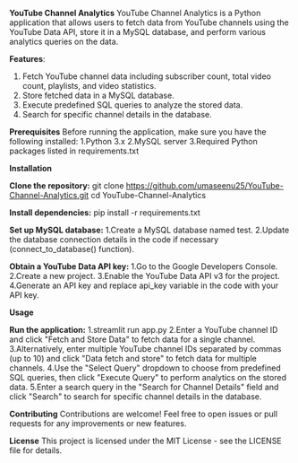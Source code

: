 **YouTube Channel Analytics**
        YouTube Channel Analytics is a Python application that allows users to fetch data from YouTube channels using the YouTube Data API, store it in a MySQL database, and perform various analytics queries on the data.

**Features**:
1. Fetch YouTube channel data including subscriber count, total video count, playlists, and video statistics.
2. Store fetched data in a MySQL database.
3. Execute predefined SQL queries to analyze the stored data.
4. Search for specific channel details in the database.
   
**Prerequisites**
    Before running the application, make sure you have the following installed:
                                      1.Python 3.x
                                      2.MySQL server
                                      3.Required Python packages listed in requirements.txt
                                      
**Installation**

  **Clone the repository:**
        git clone https://github.com/umaseenu25/YouTube-Channel-Analytics.git
        cd YouTube-Channel-Analytics
        
**Install dependencies:**
        pip install -r requirements.txt
        
**Set up MySQL database:**
          1.Create a MySQL database named test.
          2.Update the database connection details in the code if necessary (connect_to_database() function).
          
**Obtain a YouTube Data API key:**
          1.Go to the Google Developers Console.
          2.Create a new project.
          3.Enable the YouTube Data API v3 for the project.
          4.Generate an API key and replace api_key variable in the code with your API key.
          
**Usage**

**Run the application:**
          1.streamlit run app.py
          2.Enter a YouTube channel ID and click "Fetch and Store Data" to fetch data for a single channel.
          3.Alternatively, enter multiple YouTube channel IDs separated by commas (up to 10) and click "Data fetch and store" to fetch data for multiple channels.
          4.Use the "Select Query" dropdown to choose from predefined SQL queries, then click "Execute Query" to perform analytics on the stored data.
          5.Enter a search query in the "Search for Channel Details" field and click "Search" to search for specific channel details in the database.
          
**Contributing**
          Contributions are welcome! Feel free to open issues or pull requests for any improvements or new features.
          
**License**
This project is licensed under the MIT License - see the LICENSE file for details.
